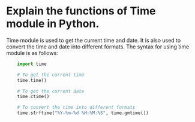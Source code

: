 # Explain the functions of Time module in Python. 

Time module is used to get the current time and date. It is also used to convert the time and date into different formats.
The syntax for using time module is as follows:

```python
    import time

    # To get the current time
    time.time()

    # To get the current date
    time.ctime()

    # To convert the time into different formats
    time.strftime("%Y-%m-%d %H:%M:%S", time.gmtime())

```